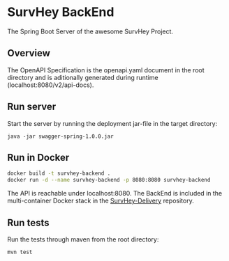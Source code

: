 # SurvHey BackEnd

The Spring Boot Server of the awesome SurvHey Project. 

## Overview 
The OpenAPI Specification is the openapi.yaml document in the root directory and is aditionally generated during runtime (localhost:8080/v2/api-docs).

## Run server
Start the server by running the deployment jar-file in the target directory:
```shell
java -jar swagger-spring-1.0.0.jar
```

## Run in Docker
```sh
docker build -t survhey-backend .
docker run -d --name survhey-backend -p 8080:8080 survhey-backend
```

The API is reachable under localhost:8080.
The BackEnd is included in the multi-container Docker stack in the [SurvHey-Delivery](https://git.dhbw-stuttgart.de/survhey/survhey-delivery) repository.

## Run tests

Run the tests through maven from the root directory:
```shell
mvn test
```